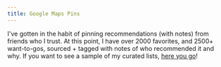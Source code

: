 ```yaml
---
title: Google Maps Pins
---
```


I've gotten in the habit of pinning recommendations (with notes) from friends who I trust. At this point, I have over 2000 favorites, and 2500+ want-to-gos, sourced + tagged with notes of who recommended it and why. If you want to see a sample of my curated lists, [here you go](https://maps.app.goo.gl/AQVnkPu3f8KbYR1R8)!
